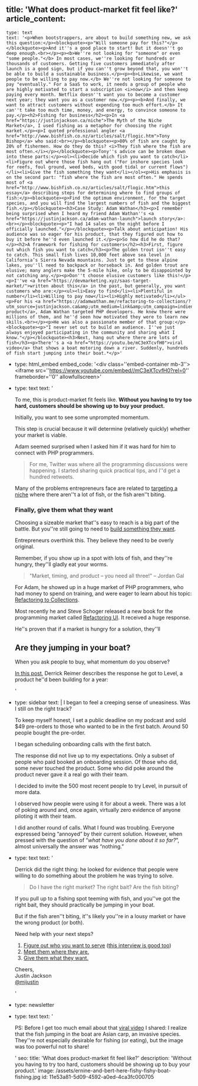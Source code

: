 title: 'What does product-market fit feel like?'
article_content:
  -
    type: text
    text: '<p>When bootstrappers, are about to build something new, we ask this question:</p><blockquote><p>"Will someone pay for this?"</p></blockquote><p>And it''s a good place to start! But it doesn''t go deep enough.<br></p><p><b>We''re not looking for "someone" or even "some people."</b> In most cases, we''re looking for hundreds or thousands of customers. Getting five customers immediately after launch is a good sign, but if you can''t grow beyond that, you won''t be able to build a sustainable business.</p><p><b>Likewise, we want people to be willing to pay now.</b> We''re not looking for someone to pay "eventually." For a SaaS to work, it needs a group of people who are highly motivated to start a subscription <i>now</i> and then keep paying every month. Netflix doesn''t want you to become a customer next year; they want you as a customer now.</p><p><b>And finally, we want to attract customers without expending too much effort.</b> It can''t take too much time, money, and energy, to convince someone to pay.</p><h2>Fishing for business</h2><p>In <a href="https://justinjackson.ca/niche">The Myth of the Niche Market</a>, I used fishing as a metaphor for choosing the right market.</p><p>I quoted professional angler <a href="http://www.bishfish.co.nz/articles/salt/flogic.htm">Tony Bishop</a> who said:<br></p><blockquote><p>80% of fish are caught by 20% of fishermen. How do they do this? <i>They fish where the fish are most often.</i></p></blockquote><p>Tony''s advice can be broken down into these parts:</p><ol><li>Decide which fish you want to catch</li><li>Figure out where those fish hang out ("For inshore species look for reefs, foul ground, weed beds, with good tidal or current flows")</li><li>Give the fish something they want</li></ol><p>His emphasis is on the second part: "fish where the fish are most often." He spends most of <a href="http://www.bishfish.co.nz/articles/salt/flogic.htm">this essay</a> describing steps for determining where to find groups of fish:</p><blockquote><p>Find the optimum environment, for the target species, and you will find the largest numbers of fish and the biggest fish.</p></blockquote><h3>Case Study: Adam Wathan</h3><p>I remember being surprised when I heard my friend Adam Wathan''s <a href="https://justinjackson.ca/adam-wathan-launch">launch story</a>:<br></p><blockquote><p>"I had 14 sales on the night before I officially launched."</p></blockquote><p>Talk about anticipation! His audience was so eager for his product, that they figured out how to buy it before he''d even launched it.</p><p>So how did he do that? </p><h2>A framework for fishing for customers</h2><h3>First, figure out which fish you want to catch</h3><p>The golden trout isn''t easy to catch. This small fish lives 10,000 feet above sea level in California’s Sierra Nevada mountains. Just to get to these alpine lakes, you''ll need to backpack or horseback in. And golden trout are elusive; many anglers make the 5-mile hike, only to be disappointed by not catching any.</p><p>Don''t choose elusive customers like this!</p><p>I''ve <a href="https://devmarketing.xyz/saas-target-market/">written about this</a> in the past, but generally, you want customers who are:</p><ul><li>Easy to find</li><li>Plentiful in number</li><li>Willing to pay now</li><li>Highly motivated</li></ul><p>For his <a href="https://adamwathan.me/refactoring-to-collections/?utm_source=justinjackson.ca&amp;utm_medium=link&amp;utm_campaign=indienewsletter">first product</a>, Adam Wathan targeted PHP developers. He knew there were millions of them, and he''d seen how motivated they were to learn new skills.<br></p><p>He was also a passionate member of that group:</p><blockquote><p>"I never set out to build an audience. I''ve just always enjoyed participating in the community and sharing what I know."</p></blockquote><h3>Next, hang out where there are lots of fish</h3><p>There''s a <a href="https://youtu.be/mC3eXTcvfH0">viral video</a> that shows a boat motoring down a river. Suddenly, hundreds of fish start jumping into their boat.*</p>'
  -
    type: html_embed
    embed_code: '<style>.embed-container { position: relative; padding-bottom: 56.25%; height: 0; overflow: hidden; max-width: 100%; -webkit-filter: grayscale(100%); filter: grayscale(100%);  } .embed-container iframe, .embed-container object, .embed-container embed { position: absolute; top: 0; left: 0; width: 100%; height: 100%; }</style><div class=''embed-container mb-3''><iframe src=''https://www.youtube.com/embed//mC3eXTcvfH0?rel=0'' frameborder=''0'' allowfullscreen></iframe></div>'
  -
    type: text
    text: '<p>To me, this is product-market fit feels like.&nbsp;<b>Without you having to try too hard, customers should be showing up to buy your product.</b></p><p>Initially, you want to see some unprompted momentum.</p><p>This step is crucial because it will determine (relatively quickly) whether your market is viable.</p><p>Adam seemed surprised when I asked him if it was hard for him to connect with PHP programmers.</p><blockquote><p>For me, Twitter was where all the programming discussions were happening. I started sharing quick practical tips, and I''d get a hundred retweets.</p></blockquote><p>Many of the problems entrepreneurs face are related to <a href="https://justinjackson.ca/niche">targeting a niche</a> where there aren''t a lot of fish, or the fish aren''t biting.</p><h3>Finally, give them what they want</h3><p>Choosing a sizeable market that''s easy to reach is a big part of the battle. But you''re still going to need to <a href="https://justinjackson.ca/build">build something they want</a>.</p><p>Entrepreneurs overthink this. They believe they need to be overly original.</p><p>Remember, if you show up in a spot with lots of fish, and they''re hungry, they''ll gladly eat your worms.</p><blockquote><p>"Market, timing, and product – you need all three!" – Jordan Gal</p></blockquote><p>For Adam, he showed up in a huge market of PHP programmers, who had money to spend on training, and were eager to learn about his topic: <a href="https://adamwathan.me/refactoring-to-collections/">Refactoring to Collections</a>.</p><p>Most recently he and Steve Schoger released a new book for the programming market called <a href="https://refactoringui.com/">Refactoring UI</a>. It received a huge response.&nbsp;</p><p>He''s proven that if a market is hungry for a solution, they''ll</p><h2>Are they jumping in your boat?</h2><p>When you ask people to buy, what momentum do you observe?</p><p><a href="https://www.derrickreimer.com/essays/2019/05/17/im-walking-away-from-the-product-i-spent-a-year-building.html">In this post</a>, Derrick Reimer describes the response he got to Level, a product he''d been building for a year:</p>'
  -
    type: sidebar
    text: |
      I began to feel a creeping sense of uneasiness. Was I still on the right track?
      
      To keep myself honest, I set a public deadline on my podcast and sold $49 pre-orders to those who wanted to be in the first batch. Around 50 people bought the pre-order.
      
      I began scheduling onboarding calls with the first batch.
      
      The response did not live up to my expectations. Only a subset of people who paid booked an onboarding session. Of those who did, some never touched the product. Some who did poke around the product never gave it a real go with their team.
      
      I decided to invite the 500 most recent people to try Level, in pursuit of more data.
      
      I observed how people were using it for about a week. There was a lot of poking around and, once again, virtually zero evidence of anyone piloting it with their team.
      
      I did another round of calls. What I found was troubling. Everyone expressed being “annoyed” by their current solution. However, when pressed with the question of “_what have you done about it so far?_”, almost universally the answer was “nothing.”
  -
    type: text
    text: '<p>Derrick did the right thing: he looked for evidence that people were willing to do something about the problem he was trying to solve.</p><blockquote><p>Do I have the right market? The right bait? Are the fish biting?</p></blockquote><p>If you pull up to a fishing spot teeming with fish, and you''ve got the right bait, they should practically be jumping in your boat.<br></p><p>But if the fish aren''t biting, it''s likely you''re in a lousy market or have the wrong product (or both).</p><p>Need help with your next steps?</p><ol><li><a href="https://justinjackson.ca/who-do-you-love">Figure out who you want to serve</a> (<a href="https://justinjackson.ca/who">this interview is good too</a>)</li><li><a href="https://justinjackson.ca/help-the-crowd">Meet them where they are.</a></li><li><a href="https://justinjackson.ca/build">Give them what they want.</a></li></ol><p>Cheers,<br>Justin Jackson<br><a href="https://twitter.com/mijustin">@mijustin</a></p>'
  -
    type: newsletter
  -
    type: text
    text: '<p>PS: Before I get too much email about that <a href="https://youtu.be/mC3eXTcvfH0">viral video</a> I shared: I realize that the fish jumping in the boat are Asian carp, an invasive species. They''re not especially desirable for fishing (or eating), but the image was too powerful not to share!</p>'
seo:
  title: 'What does product-market fit feel like?'
  description: 'Without you having to try too hard, customers should be showing up to buy your product.'
  image: /assets/ernine-and-bert-here-fishy-fishy-boat-fishing.jpg
id: 11e53a81-5d09-4592-a0ed-4ca3fc000705
